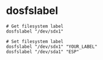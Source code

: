 # dosfslabel

```shell
# Get filesystem label
dosfslabel "/dev/sdx1"

# Set filesystem label
dosfslabel "/dev/sdx1" "YOUR_LABEL"
dosfslabel "/dev/sda1" "ESP"
```
